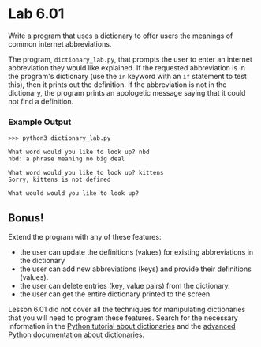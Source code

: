 # Lab 6.01

Write a program that uses a dictionary to offer users the meanings of common internet abbreviations.

The program, `dictionary_lab.py`, that prompts the user to enter an internet abbreviation they would like explained. If the requested abbreviation is in the program's dictionary \(use the `in` keyword with an `if` statement to test this\), then it prints out the definition. If the abbreviation is not in the dictionary, the program prints an apologetic message saying that it could not find a definition.

### Example Output

```text
>>> python3 dictionary_lab.py

What word would you like to look up? nbd
nbd: a phrase meaning no big deal

What word would you like to look up? kittens
Sorry, kittens is not defined

What would would you like to look up?
```

## Bonus!

Extend the program with any of these features:

* the user can update the definitions \(values\) for existing abbreviations in the dictionary
* the user can add new abbreviations \(keys\) and provide their definitions \(values\).
* the user can delete entries \(key, value pairs\) from the dictionary.
* the user can get the entire dictionary printed to the screen.

Lesson 6.01 did not cover all the techniques for manipulating dictionaries that you will need to program these features. Search for the necessary information in the [Python tutorial about dictionaries](https://docs.python.org/3/tutorial/datastructures.html#dictionaries) and the [advanced Python documentation about dictionaries](https://docs.python.org/3/library/stdtypes.html#typesmapping).

